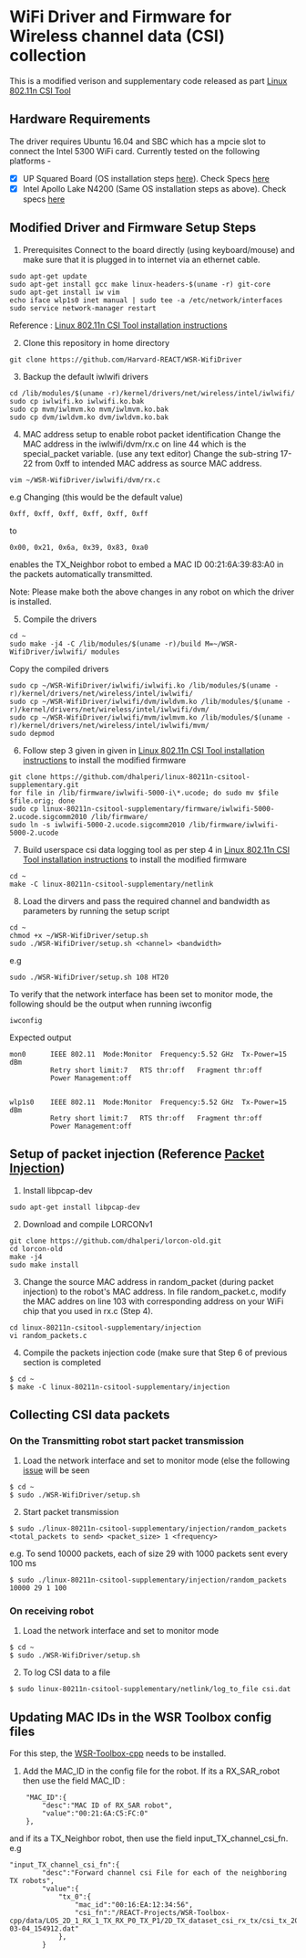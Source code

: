 # WiFi Driver and Firmware for Wireless channel data (CSI) collection

This is a modified verison and supplementary code released as part [Linux 802.11n CSI Tool](http://dhalperi.github.io/linux-80211n-csitool/) 

## Hardware Requirements
The driver requires Ubuntu 16.04 and SBC which has a mpcie slot to connect the Intel 5300 WiFi card. Currently tested on the following platforms -

- [x] UP Squared Board (OS installation steps [here](https://github.com/up-board/up-community/wiki/Ubuntu_16.04)). Check Specs [here](https://up-shop.org/up-squared-series.html)
- [x] Intel Apollo Lake N4200 (Same OS installation steps as above). Check specs [here](https://www.onlogic.com/epm163/)

## Modified Driver and Firmware Setup Steps

1. Prerequisites
Connect to the board directly (using keyboard/mouse) and make sure that it is plugged in to internet via an ethernet cable.

```
sudo apt-get update 
sudo apt-get install gcc make linux-headers-$(uname -r) git-core
sudo apt-get install iw vim
echo iface wlp1s0 inet manual | sudo tee -a /etc/network/interfaces
sudo service network-manager restart
```

Reference : [Linux 802.11n CSI Tool installation instructions](http://dhalperi.github.io/linux-80211n-csitool/installation.html)


2. Clone this repository in home directory 
```
git clone https://github.com/Harvard-REACT/WSR-WifiDriver
```

3. Backup the default iwlwifi drivers
```
cd /lib/modules/$(uname -r)/kernel/drivers/net/wireless/intel/iwlwifi/
sudo cp iwlwifi.ko iwlwifi.ko.bak
sudo cp mvm/iwlmvm.ko mvm/iwlmvm.ko.bak
sudo cp dvm/iwldvm.ko dvm/iwldvm.ko.bak
```

4. MAC address setup to enable robot packet identification
Change the MAC address in the iwlwifi/dvm/rx.c on line 44 which is the special_packet variable. (use any text editor)
Change the sub-string 17-22 from 0xff to intended MAC address as source MAC address.
```
vim ~/WSR-WifiDriver/iwlwifi/dvm/rx.c
```

e.g Changing (this would be the default value)    
```
0xff, 0xff, 0xff, 0xff, 0xff, 0xff
``` 
to 

```
0x00, 0x21, 0x6a, 0x39, 0x83, 0xa0
``` 
enables the TX_Neighbor robot to embed a MAC ID 00:21:6A:39:83:A0 in the packets automatically transmitted. 

Note: Please make both the above changes in any robot on which the driver is installed. 

5. Compile the drivers
```
cd ~
sudo make -j4 -C /lib/modules/$(uname -r)/build M=~/WSR-WifiDriver/iwlwifi/ modules
```

Copy the compiled drivers
```
sudo cp ~/WSR-WifiDriver/iwlwifi/iwlwifi.ko /lib/modules/$(uname -r)/kernel/drivers/net/wireless/intel/iwlwifi/
sudo cp ~/WSR-WifiDriver/iwlwifi/dvm/iwldvm.ko /lib/modules/$(uname -r)/kernel/drivers/net/wireless/intel/iwlwifi/dvm/
sudo cp ~/WSR-WifiDriver/iwlwifi/mvm/iwlmvm.ko /lib/modules/$(uname -r)/kernel/drivers/net/wireless/intel/iwlwifi/mvm/
sudo depmod
```

6. Follow step 3 given in given in [Linux 802.11n CSI Tool installation instructions](http://dhalperi.github.io/linux-80211n-csitool/installation.html) to install the modified firmware

```
git clone https://github.com/dhalperi/linux-80211n-csitool-supplementary.git
for file in /lib/firmware/iwlwifi-5000-i\*.ucode; do sudo mv $file $file.orig; done
sudo cp linux-80211n-csitool-supplementary/firmware/iwlwifi-5000-2.ucode.sigcomm2010 /lib/firmware/
sudo ln -s iwlwifi-5000-2.ucode.sigcomm2010 /lib/firmware/iwlwifi-5000-2.ucode
```

7. Build userspace csi data logging tool as per step 4 in [Linux 802.11n CSI Tool installation instructions](http://dhalperi.github.io/linux-80211n-csitool/installation.html) to install the modified firmware
```
cd ~
make -C linux-80211n-csitool-supplementary/netlink
```

8. Load the dirvers and pass the required channel and bandwidth as parameters by running the setup script
```
cd ~
chmod +x ~/WSR-WifiDriver/setup.sh
sudo ./WSR-WifiDriver/setup.sh <channel> <bandwidth>
```
e.g
```
sudo ./WSR-WifiDriver/setup.sh 108 HT20
```
To verify that the network interface has been set to monitor mode, the following should be the output when running iwconfig

```
iwconfig

```

Expected output

```
mon0      IEEE 802.11  Mode:Monitor  Frequency:5.52 GHz  Tx-Power=15 dBm   
          Retry short limit:7   RTS thr:off   Fragment thr:off
          Power Management:off
          

wlp1s0    IEEE 802.11  Mode:Monitor  Frequency:5.52 GHz  Tx-Power=15 dBm   
          Retry short limit:7   RTS thr:off   Fragment thr:off
          Power Management:off

```

## Setup of packet injection (Reference [Packet Injection](https://github.com/dhalperi/linux-80211n-csitool-supplementary/tree/master/injection))
1. Install libpcap-dev
```
sudo apt-get install libpcap-dev
```

2. Download and compile LORCONv1
```
git clone https://github.com/dhalperi/lorcon-old.git
cd lorcon-old
make -j4
sudo make install
```

3. Change the source MAC address in random_packet (during packet injection) to the robot's MAC address. In file random_packet.c, modify the MAC addres on line 103 with corresponding address on your WiFi chip that you used in rx.c (Step 4).

```
cd linux-80211n-csitool-supplementary/injection
vi random_packets.c
```

4. Compile the packets injection code (make sure that Step 6 of previous section is completed
```
$ cd ~
$ make -C linux-80211n-csitool-supplementary/injection
```

## Collecting CSI data packets
### On the Transmitting robot start packet transmission

1. Load the network interface and set to monitor mode (else the following [issue](https://github.com/dhalperi/linux-80211n-csitool-supplementary/issues/132) will be seen
```
$ cd ~
$ sudo ./WSR-WifiDriver/setup.sh
```

2. Start packet transmission
```
$ sudo ./linux-80211n-csitool-supplementary/injection/random_packets <total_packets to send> <packet_size> 1 <frequency>
```

e.g. To send 10000 packets, each of size 29 with 1000 packets sent every 100 ms

```
$ sudo ./linux-80211n-csitool-supplementary/injection/random_packets 10000 29 1 100
```

### On receiving robot
1. Load the network interface and set to monitor mode
```
$ cd ~
$ sudo ./WSR-WifiDriver/setup.sh
```

2. To log CSI data to a file
```
$ sudo linux-80211n-csitool-supplementary/netlink/log_to_file csi.dat
```

## Updating MAC IDs in the WSR Toolbox config files
For this step, the [WSR-Toolbox-cpp](https://github.com/Harvard-REACT/WSR-Toolbox-cpp) needs to be installed.

1. Add the MAC_ID in the config file for the robot. If its a RX_SAR_robot then use the field MAC_ID :
```
    "MAC_ID":{
        "desc":"MAC ID of RX_SAR robot",
        "value":"00:21:6A:C5:FC:0"
    },
``` 

and if its a TX_Neighbor robot, then use the field input_TX_channel_csi_fn. e.g
```
"input_TX_channel_csi_fn":{
        "desc":"Forward channel csi File for each of the neighboring TX robots",
        "value":{
            "tx_0":{
                "mac_id":"00:16:EA:12:34:56",
                "csi_fn":"/REACT-Projects/WSR-Toolbox-cpp/data/LOS_2D_1_RX_1_TX_RX_P0_TX_P1/2D_TX_dataset_csi_rx_tx/csi_tx_2021-03-04_154912.dat"
            },
        }
```











